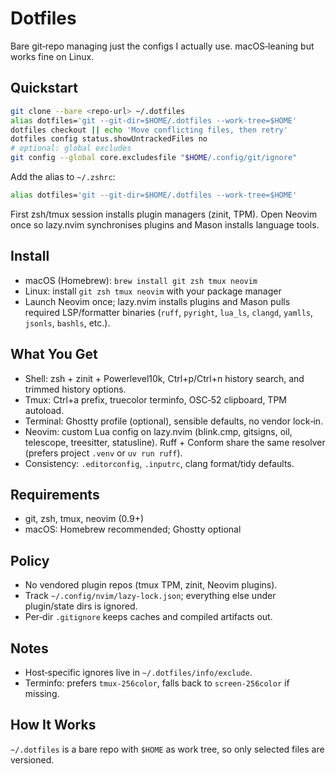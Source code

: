 # Dotfiles

Bare git‑repo managing just the configs I actually use. macOS‑leaning but works fine on Linux.

## Quickstart

```bash
git clone --bare <repo-url> ~/.dotfiles
alias dotfiles='git --git-dir=$HOME/.dotfiles --work-tree=$HOME'
dotfiles checkout || echo 'Move conflicting files, then retry'
dotfiles config status.showUntrackedFiles no
# optional: global excludes
git config --global core.excludesfile "$HOME/.config/git/ignore"
```

Add the alias to `~/.zshrc`:
```bash
alias dotfiles='git --git-dir=$HOME/.dotfiles --work-tree=$HOME'
```
First zsh/tmux session installs plugin managers (zinit, TPM). Open Neovim once so lazy.nvim synchronises plugins and Mason installs language tools.

## Install

- macOS (Homebrew): `brew install git zsh tmux neovim`
- Linux: install `git zsh tmux neovim` with your package manager
- Launch Neovim once; lazy.nvim installs plugins and Mason pulls required LSP/formatter binaries (`ruff`, `pyright`, `lua_ls`, `clangd`, `yamlls`, `jsonls`, `bashls`, etc.).

## What You Get

- Shell: zsh + zinit + Powerlevel10k, Ctrl+p/Ctrl+n history search, and trimmed history options.
- Tmux: Ctrl+a prefix, truecolor terminfo, OSC‑52 clipboard, TPM autoload.
- Terminal: Ghostty profile (optional), sensible defaults, no vendor lock‑in.
- Neovim: custom Lua config on lazy.nvim (blink.cmp, gitsigns, oil, telescope, treesitter, statusline). Ruff + Conform share the same resolver (prefers project `.venv` or `uv run ruff`).
- Consistency: `.editorconfig`, `.inputrc`, clang format/tidy defaults.

## Requirements

- git, zsh, tmux, neovim (0.9+)
- macOS: Homebrew recommended; Ghostty optional

## Policy

- No vendored plugin repos (tmux TPM, zinit, Neovim plugins).
- Track `~/.config/nvim/lazy-lock.json`; everything else under plugin/state dirs is ignored.
- Per‑dir `.gitignore` keeps caches and compiled artifacts out.

## Notes

- Host‑specific ignores live in `~/.dotfiles/info/exclude`.
- Terminfo: prefers `tmux-256color`, falls back to `screen-256color` if missing.

## How It Works

`~/.dotfiles` is a bare repo with `$HOME` as work tree, so only selected files are versioned.
